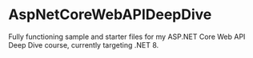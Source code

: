# AspNetCoreWebAPIDeepDive
Fully functioning sample and starter files for my ASP.NET Core Web API Deep Dive course, currently targeting .NET 8.

